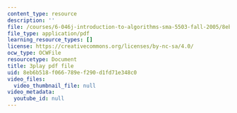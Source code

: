 ```yaml
---
content_type: resource
description: ''
file: /courses/6-046j-introduction-to-algorithms-sma-5503-fall-2005/8eb6b518f066789ef290d1fd71e348c0_kBwUoWpeH_Q.pdf
file_type: application/pdf
learning_resource_types: []
license: https://creativecommons.org/licenses/by-nc-sa/4.0/
ocw_type: OCWFile
resourcetype: Document
title: 3play pdf file
uid: 8eb6b518-f066-789e-f290-d1fd71e348c0
video_files:
  video_thumbnail_file: null
video_metadata:
  youtube_id: null
---
```

